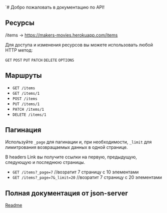 `# Добро пожаловать в документацию по API!

## Ресурсы
/items -> https://makers-movies.herokuapp.com/items

Для доступа и изменения ресурсов вы можете использовать любой HTTP метод:

`GET` `POST` `PUT` `PATCH` `DELETE` `OPTIONS`


## Маршруты

- `GET /items`
- `GET /items/1`
- `POST /items`
- `PUT /items/1`
- `PATCH /items/1`
- `DELETE /items/1`

## Пагинация

Используйте `_page` для пагинации и, при необходимости, `_limit` для лимитрования возвращаемых данных в одной странице.

В headers Link вы получите ссылки на первую, предыдущую, следующую и последнюю страницы.

- `GET /items?_page=7` //возратит 7 страницу с 10 элементами
- `GET /items?_page=7&_limit=20` //возратит 7 страницу с 20 элементами

## Полная документация от json-server

[Readme](https://github.com/typicode/json-server)


